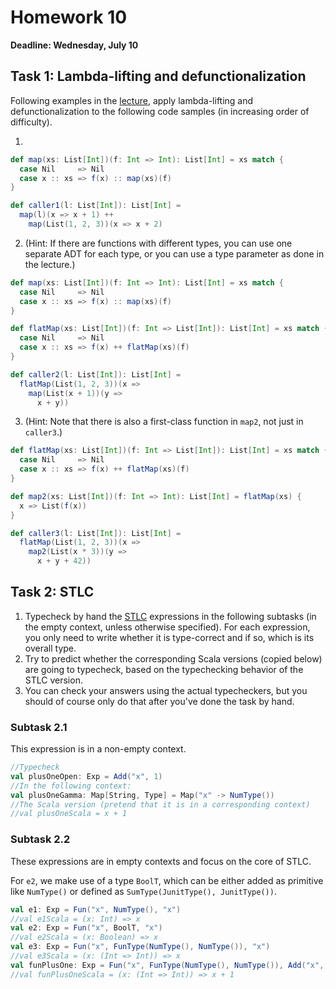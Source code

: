 # Homework 10

**Deadline: Wednesday, July 10**

## Task 1: Lambda-lifting and defunctionalization

Following examples in the [lecture](https://ps-tuebingen-courses.github.io/pl1-lecture-notes/24-defunctionalization/defunctionalization.html),
apply lambda-lifting and defunctionalization to the following code samples (in increasing order of difficulty).

1.

```scala
def map(xs: List[Int])(f: Int => Int): List[Int] = xs match {
  case Nil     => Nil
  case x :: xs => f(x) :: map(xs)(f)
}

def caller1(l: List[Int]): List[Int] =
  map(l)(x => x + 1) ++
    map(List(1, 2, 3))(x => x + 2)
```

2. (Hint: If there are functions with different types, you can use one separate
    ADT for each type, or you can use a type parameter as done in the lecture.)

```scala
def map(xs: List[Int])(f: Int => Int): List[Int] = xs match {
  case Nil     => Nil
  case x :: xs => f(x) :: map(xs)(f)
}

def flatMap(xs: List[Int])(f: Int => List[Int]): List[Int] = xs match {
  case Nil     => Nil
  case x :: xs => f(x) ++ flatMap(xs)(f)
}

def caller2(l: List[Int]): List[Int] =
  flatMap(List(1, 2, 3))(x =>
    map(List(x + 1))(y =>
      x + y))
```

3. (Hint: Note that there is also a first-class function in `map2`, not just in `caller3`.)

```scala
def flatMap(xs: List[Int])(f: Int => List[Int]): List[Int] = xs match {
  case Nil     => Nil
  case x :: xs => f(x) ++ flatMap(xs)(f)
}

def map2(xs: List[Int])(f: Int => Int): List[Int] = flatMap(xs) {
  x => List(f(x))
}

def caller3(l: List[Int]): List[Int] =
  flatMap(List(1, 2, 3))(x =>
    map2(List(x * 3))(y =>
      x + y + 42))
```


## Task 2: STLC

1. Typecheck by hand the [STLC](https://ps-tuebingen-courses.github.io/pl1-lecture-notes/26-stlc/stlc.html)
   expressions in the following subtasks (in the
   empty context, unless otherwise specified). For each expression, you only
   need to write whether it is type-correct and if so, which is its overall type.
2. Try to predict whether the corresponding Scala versions (copied below) are
   going to typecheck, based on the typechecking behavior of the STLC version.
3. You can check your answers using the actual typecheckers, but you should of course
   only do that after you've done the task by hand.

### Subtask 2.1

This expression is in a non-empty context.

```scala
//Typecheck
val plusOneOpen: Exp = Add("x", 1)
//In the following context:
val plusOneGamma: Map[String, Type] = Map("x" -> NumType())
//The Scala version (pretend that it is in a corresponding context)
//val plusOneScala = x + 1
```

### Subtask 2.2

These expressions are in empty contexts and focus on the core of STLC.

For `e2`, we make use of a type `BoolT`, which can be either added as primitive like `NumType()`
or defined as `SumType(JunitType(), JunitType())`.

```scala
val e1: Exp = Fun("x", NumType(), "x")
//val e1Scala = (x: Int) => x
val e2: Exp = Fun("x", BoolT, "x")
//val e2Scala = (x: Boolean) => x
val e3: Exp = Fun("x", FunType(NumType(), NumType()), "x")
//val e3Scala = (x: (Int => Int)) => x
val funPlusOne: Exp = Fun("x", FunType(NumType(), NumType()), Add("x", 1))
//val funPlusOneScala = (x: (Int => Int)) => x + 1
```

